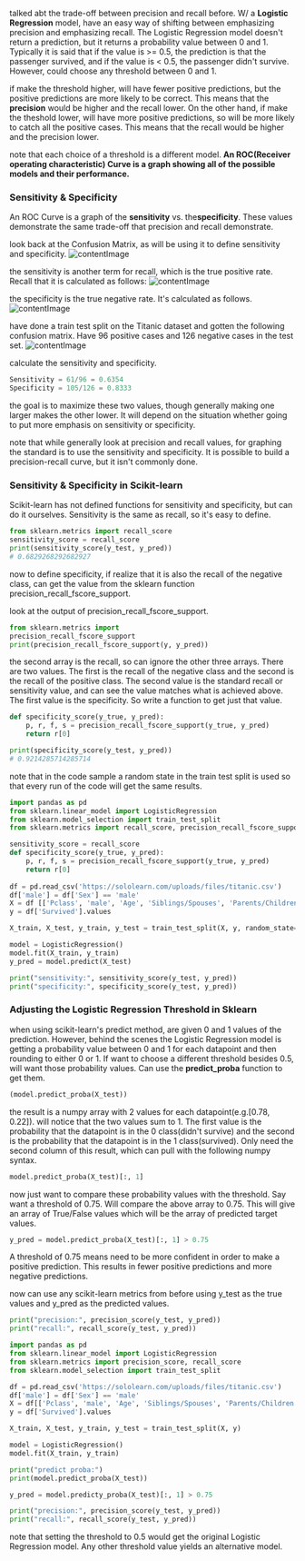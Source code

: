 talked abt the trade-off between precision and recall before. W/ a **Logistic Regression** model, have an easy way of shifting between emphasizing precision and emphasizing recall. The Logistic Regression model doesn't return a prediction, but it returns a probability value between 0 and 1. Typically it is said that if the value is >= 0.5, the prediction is that the passenger survived, and if the value is < 0.5, the passenger didn't survive. However, could choose any threshold between 0 and 1.

if make the threshold higher, will have fewer positive predictions, but the positive predictions are more likely to be correct. This means that the **precision** would be higher and the recall lower. On the other hand, if make the theshold lower, will have more positive predictions, so will be more likely to catch all the positive cases. This means that the recall would be higher and the precision lower.

note that each choice of a threshold is a different model. **An ROC(Receiver operating characteristic) Curve is a graph showing all of the possible models and their performance.**

### Sensitivity & Specificity
An ROC Curve is a graph of the **sensitivity** vs. the**specificity**. These values demonstrate the same trade-off that precision and recall demonstrate.

look back at the Confusion Matrix, as will be using it to define sensitivity and specificity.
![contentImage](https://api.sololearn.com/DownloadFile?id=3797)

the sensitivity is another term for recall, which is the true positive rate. Recall that it is calculated as follows:
![contentImage](https://api.sololearn.com/DownloadFile?id=4083)

the specificity is the true negative rate. It's calculated as follows.
![contentImage](https://api.sololearn.com/DownloadFile?id=4084)

have done a train test split on the Titanic dataset and gotten the following confusion matrix. Have 96 positive cases and 126 negative cases in the test set.
![contentImage](https://api.sololearn.com/DownloadFile?id=3798)

calculate the sensitivity and specificity.
```python
Sensitivity = 61/96 = 0.6354
Specificity = 105/126 = 0.8333
```

the goal is to maximize these two values, though generally making one larger makes the other lower. It will depend on the situation whether going to put more emphasis on sensitivity or specificity.

note that while generally look at precision and recall values, for graphing the standard is to use the sensitivity and specificity. It is possible to build a precision-recall curve, but it isn't commonly done.

### Sensitivity & Specificity in Scikit-learn
Scikit-learn has not defined functions for sensitivity and specificity, but can do it ourselves. Sensitivity is the same as recall, so it's easy to define.
```python
from sklearn.metrics import recall_score
sensitivity_score = recall_score
print(sensitivity_score(y_test, y_pred))
# 0.6829268292682927
```

now to define specificity, if realize that it is also the recall of the negative class, can get the value from the sklearn function precision_recall_fscore_support.

look at the output of precision_recall_fscore_support.
```python
from sklearn.metrics import
precision_recall_fscore_support
print(precision_recall_fscore_support(y, y_pred))
```

the second array is the recall, so can ignore the other three arrays. There are two values. The first is the recall of the negative class and the second is the recall of the positive class. The second value is the standard recall or sensitivity value, and can see the value matches what is achieved above. The first value is the specificity. So write a function to get just that value.
```python
def specificity_score(y_true, y_pred):
	p, r, f, s = precision_recall_fscore_support(y_true, y_pred)
	return r[0]

print(specificity_score(y_test, y_pred))
# 0.9214285714285714
```

note that in the code sample a random state in the train test split is used so that every run of the code will get the same results.
```python
import pandas as pd
from sklearn.linear_model import LogisticRegression
from sklearn.model_selection import train_test_split
from sklearn.metrics import recall_score, precision_recall_fscore_support

sensitivity_score = recall_score
def specificity_score(y_true, y_pred):
	p, r, f, s = precision_recall_fscore_support(y_true, y_pred)
	return r[0]
	
df = pd.read_csv('https://sololearn.com/uploads/files/titanic.csv')
df['male'] = df['Sex'] == 'male'
X = df [['Pclass', 'male', 'Age', 'Siblings/Spouses', 'Parents/Children', 'Fare']].values
y = df['Survived'].values

X_train, X_test, y_train, y_test = train_test_split(X, y, random_state=5)

model = LogisticRegression()
model.fit(X_train, y_train)
y_pred = model.predict(X_test)

print("sensitivity:", sensitivity_score(y_test, y_pred))
print("specificity:", specificity_score(y_test, y_pred))
```

### Adjusting the Logistic Regression Threshold in Sklearn
when using scikit-learn's predict method, are given 0 and 1 values of the prediction. However, behind the scenes the Logistic Regression model is getting a probability value between 0 and 1 for each datapoint and then rounding to either 0 or 1. If want to choose a different threshold besides 0.5, will want those probability values. Can use the **predict_proba** function to get them.
```python
(model.predict_proba(X_test))
```

the result is a numpy array with 2 values for each datapoint(e.g.\[0.78, 0.22]).
will notice that the two values sum to 1. The first value is the probability that the datapoint is in the 0 class(didn't survive) and the second is the probability that the datapoint is in the 1 class(survived). Only need the second column of this result, which can pull with the following numpy syntax.
```python
model.predict_proba(X_test)[:, 1]
```

now just want to compare these probability values with the threshold. Say want a threshold of 0.75. Will compare the above array to 0.75. This will give an array of True/False values which will be the array of predicted target values.
```python
y_pred = model.predict_proba(X_test)[:, 1] > 0.75
```

A threshold of 0.75 means need to be more confident in order to make a positive prediction. This results in fewer positive predictions and more negative predictions.

now can use any scikit-learn metrics from before using y_test as the true values and y_pred as the predicted values.
```python
print("precision:", precision_score(y_test, y_pred))
print("recall:", recall_score(y_test, y_pred))
```


```python
import pandas as pd
from sklearn.linear_model import LogisticRegression
from sklearn.metrics import precision_score, recall_score
from sklearn.model_selection import train_test_split

df = pd.read_csv('https://sololearn.com/uploads/files/titanic.csv')
df['male'] = df['Sex'] == 'male'
X = df[['Pclass', 'male', 'Age', 'Siblings/Spouses', 'Parents/Children', 'Fare']].values
y = df['Survived'].values

X_train, X_test, y_train, y_test = train_test_split(X, y)

model = LogisticRegression()
model.fit(X_train, y_train)

print("predict proba:")
print(model.predict_proba(X_test))

y_pred = model.predicty_proba(X_test)[:, 1] > 0.75

print("precision:", precision_score(y_test, y_pred))
print("recall:", recall_score(y_test, y_pred))
```

note that setting the threshold to 0.5 would get the original Logistic Regression model. Any other threshold value yields an alternative model.